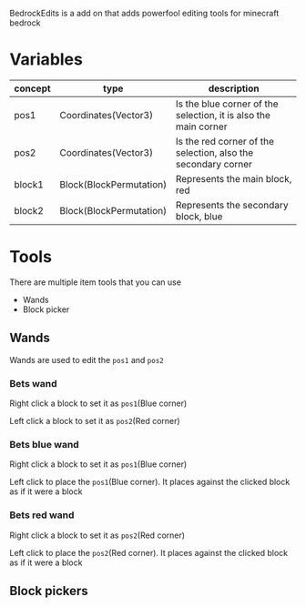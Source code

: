 
BedrockEdits is a add on that adds powerfool editing tools for minecraft bedrock

# Variables


| concept | type |description                                                      |
| ------  | --- | --------                                                         |
| pos1    | Coordinates(Vector3) |Is the blue corner of the selection, it is also the main corner |
| pos2    | Coordinates(Vector3) |Is the red corner of the selection, also the secondary corner |
| block1  | Block(BlockPermutation) |Represents the main block, red |
| block2  | Block(BlockPermutation) |Represents the secondary block, blue |

# Tools

There are multiple item tools that you can use

* Wands
* Block picker

## Wands

Wands are used to edit the `pos1` and `pos2`

### Bets wand
Right click a block to set it as `pos1`(Blue corner)

Left click a block to set it as `pos2`(Red corner)


### Bets blue wand
Right click a block to set it as `pos1`(Blue corner)

Left click to place the `pos1`(Blue corner). It places against the clicked block as if it were a block


### Bets red wand
Right click a block to set it as `pos2`(Red corner)

Left click to place the `pos2`(Red corner). It places against the clicked block as if it were a block

## Block pickers
